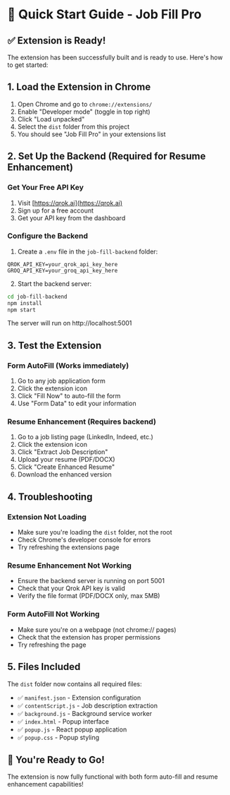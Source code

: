 # 🚀 Quick Start Guide - Job Fill Pro

## ✅ Extension is Ready!

The extension has been successfully built and is ready to use. Here's how to get started:

## 1. Load the Extension in Chrome

1. Open Chrome and go to `chrome://extensions/`
2. Enable "Developer mode" (toggle in top right)
3. Click "Load unpacked"
4. Select the `dist` folder from this project
5. You should see "Job Fill Pro" in your extensions list

## 2. Set Up the Backend (Required for Resume Enhancement)

### Get Your Free API Key

1. Visit [https://qrok.ai](https://qrok.ai)
2. Sign up for a free account
3. Get your API key from the dashboard

### Configure the Backend

1. Create a `.env` file in the `job-fill-backend` folder:

```env
QROK_API_KEY=your_qrok_api_key_here
GROQ_API_KEY=your_groq_api_key_here
```

2. Start the backend server:

```bash
cd job-fill-backend
npm install
npm start
```

The server will run on http://localhost:5001

## 3. Test the Extension

### Form AutoFill (Works immediately)

1. Go to any job application form
2. Click the extension icon
3. Click "Fill Now" to auto-fill the form
4. Use "Form Data" to edit your information

### Resume Enhancement (Requires backend)

1. Go to a job listing page (LinkedIn, Indeed, etc.)
2. Click the extension icon
3. Click "Extract Job Description"
4. Upload your resume (PDF/DOCX)
5. Click "Create Enhanced Resume"
6. Download the enhanced version

## 4. Troubleshooting

### Extension Not Loading

- Make sure you're loading the `dist` folder, not the root
- Check Chrome's developer console for errors
- Try refreshing the extensions page

### Resume Enhancement Not Working

- Ensure the backend server is running on port 5001
- Check that your Qrok API key is valid
- Verify the file format (PDF/DOCX only, max 5MB)

### Form AutoFill Not Working

- Make sure you're on a webpage (not chrome:// pages)
- Check that the extension has proper permissions
- Try refreshing the page

## 5. Files Included

The `dist` folder now contains all required files:

- ✅ `manifest.json` - Extension configuration
- ✅ `contentScript.js` - Job description extraction
- ✅ `background.js` - Background service worker
- ✅ `index.html` - Popup interface
- ✅ `popup.js` - React popup application
- ✅ `popup.css` - Popup styling

## 🎉 You're Ready to Go!

The extension is now fully functional with both form auto-fill and resume enhancement capabilities!
